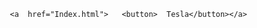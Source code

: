 
<html lang="ro">

<head>
    <meta charset="UTF-8">
    
   

</head>
<style>
    button{
      margin: 0 auto;
    display: block;
    border-radius:100px;
    width:500px;
    height:300px;
    }
    
</style>

<body>

  
       <a  href="Index.html">   <button>  Tesla</button></a>
            

   

</body>

</html>
